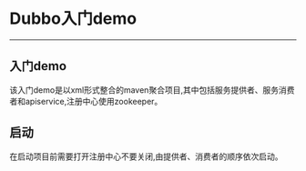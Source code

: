 # Dubbo入门demo

----------
## 入门demo
该入门demo是以xml形式整合的maven聚合项目,其中包括服务提供者、服务消费者和apiservice,注册中心使用zookeeper。
## 启动
在启动项目前需要打开注册中心不要关闭,由提供者、消费者的顺序依次启动。
